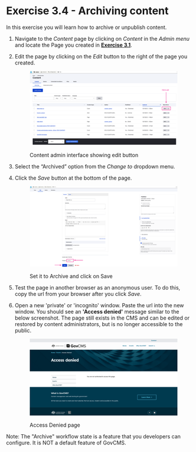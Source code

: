 # Exercise 3.4 - Archiving content

In this exercise you will learn how to archive or unpublish content.

1. Navigate to the _Content_ page by clicking on _Content_ in the _Admin menu_ and locate the Page you created in [**Exercise 3.1**](Exercise-3-1-Create-some-content.md).
2.  Edit the page by clicking on the _Edit_ button to the right of the page you created.

    <figure><img src="../.gitbook/assets/image (13).png" alt=""><figcaption><p>Content admin interface showing edit button</p></figcaption></figure>
3. Select the “Archived” option from the _Change to_ dropdown menu.
4.  Click the _Save_ button at the bottom of the page.

    <figure><img src="../.gitbook/assets/image (1) (1) (1) (1) (1) (1).png" alt=""><figcaption><p>Set it to Archive and click on Save</p></figcaption></figure>
5. Test the page in another browser as an anonymous user. To do this, copy the url from your browser after you click _Save_.&#x20;
6.  Open a new 'private' or 'incognito' window. Paste the url into the new window. You should see an **'Access denied'** message similar to the below screenshot. The page still exists in the CMS and can be edited or restored by content administrators, but is no longer accessible to the public.

    <figure><img src="../.gitbook/assets/image (2) (1) (1).png" alt=""><figcaption><p>Access Denied page</p></figcaption></figure>



Note: The "Archive" workflow state is a feature that you developers can configure. It is NOT a default feature of GovCMS.
